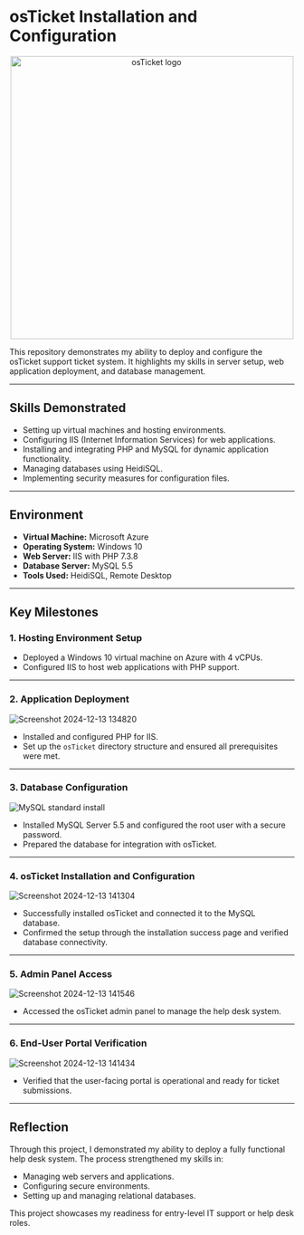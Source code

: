 # **osTicket Installation and Configuration**

<p align="center">
<img src="https://i.imgur.com/Clzj7Xs.png" alt="osTicket logo" width="500"/>
</p>

This repository demonstrates my ability to deploy and configure the osTicket support ticket system. It highlights my skills in server setup, web application deployment, and database management.

---

## **Skills Demonstrated**
- Setting up virtual machines and hosting environments.
- Configuring IIS (Internet Information Services) for web applications.
- Installing and integrating PHP and MySQL for dynamic application functionality.
- Managing databases using HeidiSQL.
- Implementing security measures for configuration files.

---

## **Environment**
- **Virtual Machine:** Microsoft Azure
- **Operating System:** Windows 10
- **Web Server:** IIS with PHP 7.3.8
- **Database Server:** MySQL 5.5
- **Tools Used:** HeidiSQL, Remote Desktop

---

## **Key Milestones**

### **1. Hosting Environment Setup**
- Deployed a Windows 10 virtual machine on Azure with 4 vCPUs.
- Configured IIS to host web applications with PHP support.

---

### **2. Application Deployment**
![Screenshot 2024-12-13 134820](https://github.com/user-attachments/assets/55949cdc-7b9c-48f9-9bbe-faa7a66dba1c)
- Installed and configured PHP for IIS.
- Set up the `osTicket` directory structure and ensured all prerequisites were met.

---

### **3. Database Configuration**
![MySQL standard install](https://github.com/user-attachments/assets/23740127-1e5a-4fd5-8195-d58ba4f3a480)
- Installed MySQL Server 5.5 and configured the root user with a secure password.
- Prepared the database for integration with osTicket.

---

### **4. osTicket Installation and Configuration**
![Screenshot 2024-12-13 141304](https://github.com/user-attachments/assets/2d60c279-d964-43f4-b37c-0608c3b1c362)
- Successfully installed osTicket and connected it to the MySQL database.
- Confirmed the setup through the installation success page and verified database connectivity.

---

### **5. Admin Panel Access**
![Screenshot 2024-12-13 141546](https://github.com/user-attachments/assets/8d67e51c-4361-44ee-b0c9-30947cc09c74)
- Accessed the osTicket admin panel to manage the help desk system.

---

### **6. End-User Portal Verification**
![Screenshot 2024-12-13 141434](https://github.com/user-attachments/assets/8e2487f2-ba77-4959-85a6-44bce89dc687)
- Verified that the user-facing portal is operational and ready for ticket submissions.

---

## **Reflection**
Through this project, I demonstrated my ability to deploy a fully functional help desk system. The process strengthened my skills in:
- Managing web servers and applications.
- Configuring secure environments.
- Setting up and managing relational databases.

This project showcases my readiness for entry-level IT support or help desk roles.

